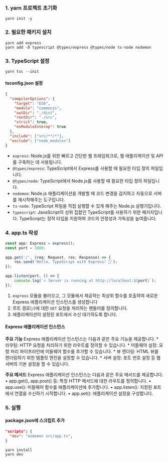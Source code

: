 ### 1. yarn 프로젝트 초기화

```shell
yarn init -y
```

### 2. 필요한 패키지 설치

```shell
yarn add express
yarn add -D typescript @types/express @types/node ts-node nodemon
```

### 3. TypeScript 설정

```shell
yarn tsc --init 
```

#### tsconfig.json 설정
```json
{
  "compilerOptions": {
    "target": "ES6",
    "module": "commonjs",
    "outDir": "./dist",
    "rootDir": "./src",
    "strict": true,
    "esModuleInterop": true
  },
  "include": ["src/**/*"],
  "exclude": ["node_modules"]
}
```
- `express`: Node.js를 위한 빠르고 간단한 웹 프레임워크로, 웹 애플리케이션 및 API를 구축하는 데 사용됩니다.
- `@types/express`: TypeScript에서 Express를 사용할 때 필요한 타입 정의 파일입니다.
- `@types/node`: TypeScript에서 Node.js를 사용할 때 필요한 타입 정의 파일입니다.
- `nodemon`: Node.js 애플리케이션을 개발할 때 코드 변경을 감지하고 자동으로 서버를 재시작해주는 도구입니다.
- `ts-node`: TypeScript 파일을 직접 실행할 수 있게 해주는 Node.js 실행기입니다.
- `typescript`: JavaScript의 상위 집합인 TypeScript를 사용하기 위한 패키지입니다. TypeScript는 정적 타입을 지원하여 코드의 안정성과 가독성을 높여줍니다.

### 4. app.ts 작성

```typescript
const app: Express = express();  
const port = 3000;  
  
app.get('/', (req: Request, res: Response) => {  
    res.send('Hello, TypeScript with Express! 🎉');  
});  
  
app.listen(port, () => {  
    console.log(`🔥 Server is running at http://localhost:${port}`);  
});
```
1. `express` 모듈을 불러오고, 그 모듈에서 제공하는 최상위 함수를 호출하여 새로운 Express 애플리케이션 인스턴스를 생성합니다
2. 루트 경로(`/`)에 대한 `GET` 요청을 처리하는 핸들러를 정의합니다. 
3. 애플리케이션이 설정된 포트에서 수신 대기하도록 합니다. 

#### Express 애플리케이션 인스턴스

**주요 기능**
Express 애플리케이션 인스턴스는 다음과 같은 주요 기능을 제공합니다.
	*	라우팅: HTTP 요청을 처리하기 위한 라우트를 정의할 수 있습니다.
	*	미들웨어 설정: 요청 처리 파이프라인에 미들웨어 함수를 추가할 수 있습니다.
	*	뷰 렌더링: HTML 뷰를 렌더링하기 위한 템플릿 엔진을 설정할 수 있습니다.
	*	서버 설정: 포트 번호 설정 등 웹 서버의 기본 설정을 할 수 있습니다.
	
**주요 메서드**
Express 애플리케이션 인스턴스는 다음과 같은 주요 메서드를 제공합니다.
	•	app.get(), app.post() 등: 특정 HTTP 메서드에 대한 라우트를 정의합니다.
	•	app.use(): 미들웨어 함수를 애플리케이션에 추가합니다.
	•	app.listen(): 지정된 포트에서 연결을 수신하기 시작합니다.
	•	app.set(): 애플리케이션 설정을 구성합니다.

### 5. 실행
#### package.json에 스크립트 추가
```json
"scripts": {  
  "dev": "nodemon src/app.ts",  
}
```

```shell
yarn install
yarn dev
```
